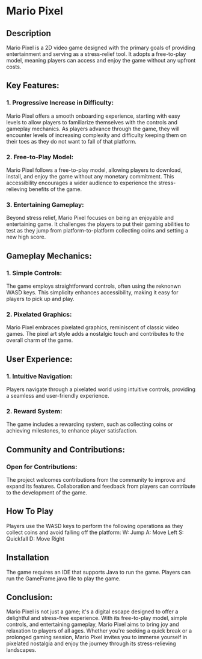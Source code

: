 # Mario Pixel

## Description
Mario Pixel is a 2D video game designed with the primary goals of providing entertainment and serving as a stress-relief tool. It adopts a free-to-play model, meaning players can access and enjoy the game without any upfront costs.

## Key Features:
### 1. Progressive Increase in Difficulty:
Mario Pixel offers a smooth onboarding experience, starting with easy levels to allow players to familiarize themselves with the controls and gameplay mechanics. As players advance through the game, they will encounter levels of increasing complexity and difficulty keeping them on their toes as they do not want to fall of that platform.

### 2. Free-to-Play Model:
Mario Pixel follows a free-to-play model, allowing players to download, install, and enjoy the game without any monetary commitment. This accessibility encourages a wider audience to experience the stress-relieving benefits of the game.

### 3. Entertaining Gameplay:
Beyond stress relief, Mario Pixel focuses on being an enjoyable and entertaining game. It challenges the players to put their gaming abilities to test as they jump from platform-to-platform collecting coins and setting a new high score.

## Gameplay Mechanics:
### 1. Simple Controls:
The game employs straightforward controls, often using the reknonwn WASD keys. This simplicity enhances accessibility, making it easy for players to pick up and play.

### 2. Pixelated Graphics:
Mario Pixel embraces pixelated graphics, reminiscent of classic video games. The pixel art style adds a nostalgic touch and contributes to the overall charm of the game.

## User Experience:
### 1. Intuitive Navigation:
Players navigate through a pixelated world using intuitive controls, providing a seamless and user-friendly experience.

### 2. Reward System:
The game includes a rewarding system, such as collecting coins or achieving milestones, to enhance player satisfaction.

## Community and Contributions:
### Open for Contributions:
The project welcomes contributions from the community to improve and expand its features. Collaboration and feedback from players can contribute to the development of the game.

## How To Play
Players use the WASD keys to perform the following operations as they collect coins and avoid falling off the platform:
W: Jump
A: Move Left
S: Quickfall
D: Move Right

## Installation
The game requires an IDE that supports Java to run the game. Players can run the GameFrame.java file to play the game.

## Conclusion:
Mario Pixel is not just a game; it's a digital escape designed to offer a delightful and stress-free experience. With its free-to-play model, simple controls, and entertaining gameplay, Mario Pixel aims to bring joy and relaxation to players of all ages. Whether you're seeking a quick break or a prolonged gaming session, Mario Pixel invites you to immerse yourself in pixelated nostalgia and enjoy the journey through its stress-relieving landscapes.
